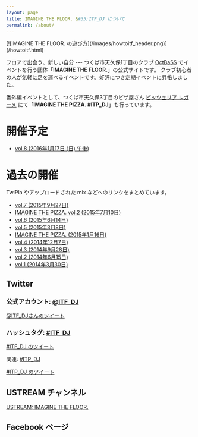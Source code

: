 ```yaml
---
layout: page
title: IMAGINE THE FLOOR. &#35;ITF_DJ について
permalink: /about/
---
```


<div class="center" markdown="1">
[![IMAGINE THE FLOOR. の遊び方](/images/howtoitf_header.png)](/howtoitf.html)
</div>

フロアで出会う、新しい自分 --- つくば市天久保1丁目のクラブ [OctBaSS](https://twitter.com/octbass_tsukuba) でイベントを行う団体「**IMAGINE THE FLOOR.**」の公式サイトです。
クラブ初心者の人が気軽に足を運べるイベントです。好評につき定期イベントに昇格しました。

番外編イベントとして、つくば市天久保3丁目のピザ屋さん [ピッツェリア レガーメ](http://www.pizzerialegame.com/) にて「**IMAGINE THE PIZZA. #ITP_DJ**」も行っています。

<div class="upcoming" markdown="1">

# 開催予定

- [vol.8 (2016年1月17日 (日) 午後)](http://twipla.jp/events/175572)

</div>

<div class="archives" markdown="1">

# 過去の開催

TwiPla やアップロードされた mix などへのリンクをまとめています。

- [vol.7 (2015年9月27日)](/archives/vol_7.html)
- [IMAGINE THE PIZZA. vol.2 (2015年7月10日)](/archives/itp_dj/vol_2.html)
- [vol.6 (2015年6月14日)](/archives/vol_6.html)
- [vol.5 (2015年3月8日)](/archives/vol_5.html)
- [IMAGINE THE PIZZA. (2015年1月16日)](/archives/itp_dj/vol_1.html)
- [vol.4 (2014年12月7日)](/archives/vol_4.html)
- [vol.3 (2014年9月28日)](/archives/vol_3.html)
- [vol.2 (2014年6月15日)](/archives/vol_2.html)
- [vol.1 (2014年3月30日)](/archives/vol_1.html)

</div>

## Twitter

### 公式アカウント: [@ITF_DJ](https://twitter.com/ITF_DJ)

<a class="twitter-timeline" href="https://twitter.com/ITF_DJ" data-widget-id="574970988124762112">@ITF_DJさんのツイート</a>

### ハッシュタグ: [#ITF_DJ](https://twitter.com/search?q=%23ITF_DJ)

<a class="twitter-timeline" href="https://twitter.com/hashtag/ITF_DJ" data-widget-id="574971387170852864">#ITF_DJ のツイート</a>

関連: [#ITP_DJ](https://twitter.com/search?q=%23ITF_DJ)

<a class="twitter-timeline" data-dnt="true" href="https://twitter.com/hashtag/ITP_DJ" data-widget-id="617877195332018177">#ITP_DJ のツイート</a>

<script>!function(d,s,id){var js,fjs=d.getElementsByTagName(s)[0],p=/^http:/.test(d.location)?'http':'https';if(!d.getElementById(id)){js=d.createElement(s);js.id=id;js.src=p+"://platform.twitter.com/widgets.js";fjs.parentNode.insertBefore(js,fjs);}}(document,"script","twitter-wjs");</script>

## USTREAM チャンネル

[USTREAM: IMAGINE THE FLOOR.](http://www.ustream.tv/channel/itf-dj)

## Facebook ページ

<div id="fb-root"></div>
<script>(function(d, s, id) {
  var js, fjs = d.getElementsByTagName(s)[0];
  if (d.getElementById(id)) return;
  js = d.createElement(s); js.id = id;
  js.src = "//connect.facebook.net/ja_JP/sdk.js#xfbml=1&version=v2.0";
  fjs.parentNode.insertBefore(js, fjs);
}(document, 'script', 'facebook-jssdk'));</script>

<div class="fb-like-box" data-href="https://www.facebook.com/pages/IMAGINE-THE-FLOOR/327942300690291" data-colorscheme="dark" data-show-faces="false" data-header="true" data-stream="true" data-show-border="true"></div>
